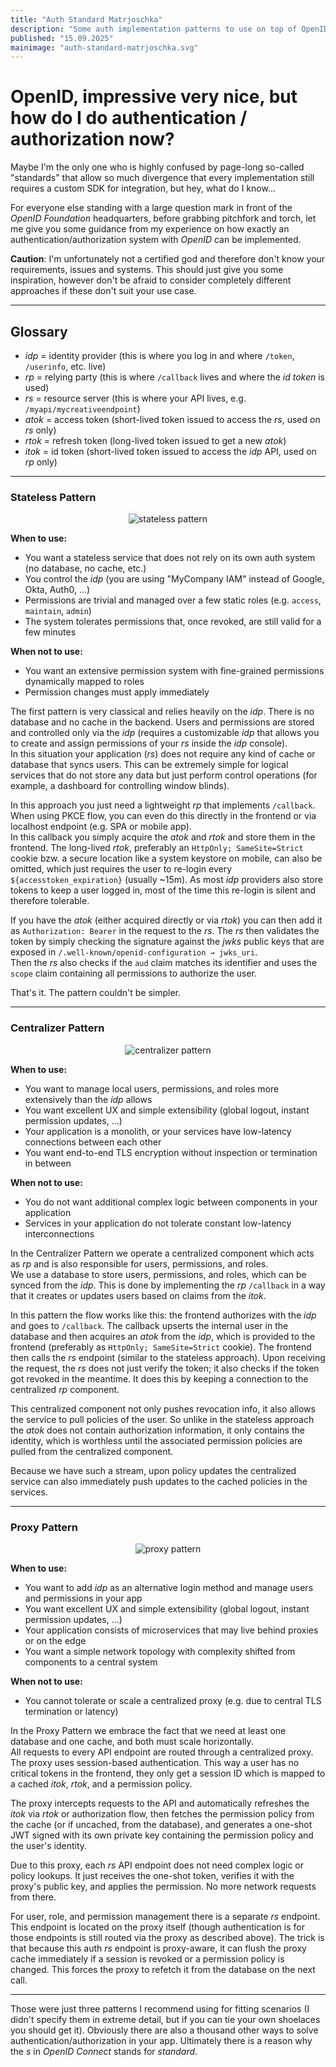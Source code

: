 ```yaml
---
title: "Auth Standard Matrjoschka"
description: "Some auth implementation patterns to use on top of OpenID Connect"
published: "15.09.2025"
mainimage: "auth-standard-matrjoschka.svg"
---
```


# OpenID, impressive very nice, but how do I do authentication / authorization now?

Maybe I'm the only one who is highly confused by page-long so-called "standards" that allow so much divergence that every implementation still requires a custom SDK for integration, but hey, what do I know...

For everyone else standing with a large question mark in front of the *OpenID Foundation* headquarters, before grabbing pitchfork and torch, let me give you some guidance from my experience on how exactly an authentication/authorization system with *OpenID* can be implemented.  

**Caution**: I'm unfortunately not a certified god and therefore don't know your requirements, issues and systems. 
This should just give you some inspiration, however don't be afraid to consider completely different approaches if these don't suit your use case.

---

## Glossary
- *idp* = identity provider (this is where you log in and where `/token`, `/userinfo`, etc. live)  
- *rp* = relying party (this is where `/callback` lives and where the *id token* is used)  
- *rs* = resource server (this is where your API lives, e.g. `/myapi/mycreativeendpoint`)  
- *atok* = access token (short-lived token issued to access the *rs*, used on *rs* only)  
- *rtok* = refresh token (long-lived token issued to get a new *atok*)  
- *itok* = id token (short-lived token issued to access the *idp* API, used on *rp* only)  

---

### Stateless Pattern

<center>
  <img alt="stateless pattern" src="/images/auth-standard-matrjoschka-stateless.png">
</center>

**When to use:**
- You want a stateless service that does not rely on its own auth system (no database, no cache, etc.)  
- You control the *idp* (you are using "MyCompany IAM" instead of Google, Okta, Auth0, ...)  
- Permissions are trivial and managed over a few static roles (e.g. `access`, `maintain`, `admin`)  
- The system tolerates permissions that, once revoked, are still valid for a few minutes  

**When not to use:**
- You want an extensive permission system with fine-grained permissions dynamically mapped to roles  
- Permission changes must apply immediately

The first pattern is very classical and relies heavily on the *idp*. There is no database and no cache in the backend. Users and permissions are stored and controlled only via the *idp* (requires a customizable *idp* that allows you to create and assign permissions of your *rs* inside the *idp* console).  
In this situation your application (*rs*) does not require any kind of cache or database that syncs users. This can be extremely simple for logical services that do not store any data but just perform control operations (for example, a dashboard for controlling window blinds).  

In this approach you just need a lightweight *rp* that implements `/callback`. When using PKCE flow, you can even do this directly in the frontend or via localhost endpoint (e.g. SPA or mobile app).  
In this callback you simply acquire the *atok* and *rtok* and store them in the frontend. The long-lived *rtok*, preferably an `HttpOnly; SameSite=Strict` cookie bzw. a secure location like a system keystore on mobile, can also be omitted, which just requires the user to re-login every `${accesstoken_expiration}` (usually ~15m). As most *idp* providers also store tokens to keep a user logged in, most of the time this re-login is silent and therefore tolerable.  

If you have the *atok* (either acquired directly or via *rtok*) you can then add it as `Authorization: Bearer` in the request to the *rs*. The *rs* then validates the token by simply checking the signature against the *jwks* public keys that are exposed in `/.well-known/openid-configuration → jwks_uri`.  
Then the *rs* also checks if the `aud` claim matches its identifier and uses the `scope` claim containing all permissions to authorize the user.  

That's it. The pattern couldn't be simpler.  

---

### Centralizer Pattern

<center>
  <img alt="centralizer pattern" src="/images/auth-standard-matrjoschka-centralizer.png">
</center>

**When to use:**
- You want to manage local users, permissions, and roles more extensively than the *idp* allows  
- You want excellent UX and simple extensibility (global logout, instant permission updates, ...)  
- Your application is a monolith, or your services have low-latency connections between each other  
- You want end-to-end TLS encryption without inspection or termination in between  

**When not to use:**
- You do not want additional complex logic between components in your application  
- Services in your application do not tolerate constant low-latency interconnections  

In the Centralizer Pattern we operate a centralized component which acts as *rp* and is also responsible for users, permissions, and roles.  
We use a database to store users, permissions, and roles, which can be synced from the *idp*. This is done by implementing the *rp* `/callback` in a way that it creates or updates users based on claims from the *itok*.  

In this pattern the flow works like this: the frontend authorizes with the *idp* and goes to `/callback`. The callback upserts the internal user in the database and then acquires an *atok* from the *idp*, which is provided to the frontend (preferably as `HttpOnly; SameSite=Strict` cookie). The frontend then calls the *rs* endpoint (similar to the stateless approach). Upon receiving the request, the *rs* does not just verify the token; it also checks if the token got revoked in the meantime. It does this by keeping a connection to the centralized *rp* component.  

This centralized component not only pushes revocation info, it also allows the service to pull policies of the user. So unlike in the stateless approach the *atok* does not contain authorization information, it only contains the identity, which is worthless until the associated permission policies are pulled from the centralized component.  

Because we have such a stream, upon policy updates the centralized service can also immediately push updates to the cached policies in the services.  

---

### Proxy Pattern

<center>
  <img alt="proxy pattern" src="/images/auth-standard-matrjoschka-proxy.png">
</center>

**When to use:**
- You want to add *idp* as an alternative login method and manage users and permissions in your app  
- You want excellent UX and simple extensibility (global logout, instant permission updates, ...)
- Your application consists of microservices that may live behind proxies or on the edge  
- You want a simple network topology with complexity shifted from components to a central system

**When not to use:**
- You cannot tolerate or scale a centralized proxy (e.g. due to central TLS termination or latency)  

In the Proxy Pattern we embrace the fact that we need at least one database and one cache, and both must scale horizontally.  
All requests to every API endpoint are routed through a centralized proxy. The proxy uses session-based authentication. This way a user has no critical tokens in the frontend, they only get a session ID which is mapped to a cached *itok*, *rtok*, and a permission policy.  

The proxy intercepts requests to the API and automatically refreshes the *itok* via *rtok* or authorization flow, then fetches the permission policy from the cache (or if uncached, from the database), and generates a one-shot JWT signed with its own private key containing the permission policy and the user's identity.

Due to this proxy, each *rs* API endpoint does not need complex logic or policy lookups. It just receives the one-shot token, verifies it with the proxy's public key, and applies the permission. No more network requests from there.  

For user, role, and permission management there is a separate *rs* endpoint. This endpoint is located on the proxy itself (though authentication is for those endpoints is still routed via the proxy as described above). The trick is that because this auth *rs* endpoint is proxy-aware, it can flush the proxy cache immediately if a session is revoked or a permission policy is changed. This forces the proxy to refetch it from the database on the next call.  

---

Those were just three patterns I recommend using for fitting scenarios (I didn't specify them in extreme detail, but if you can tie your own shoelaces you should get it). Obviously there are also a thousand other ways to solve authentication/authorization in your app. Ultimately there is a reason why the *s* in *OpenID Connect* stands for *standard*.